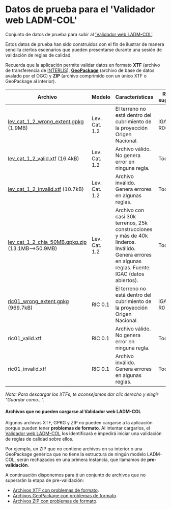 # Datos de prueba para el 'Validador web LADM-COL'
Conjunto de datos de prueba para subir al ['Validador web LADM-COL'](https://ladm.geoideal.co/).

Estos datos de prueba han sido construidos con el fin de ilustrar de manera sencilla ciertos escenarios que pueden presentarse durante una sesión de validación de reglas de calidad.

Recuerda que la aplicación permite validar datos en formato **XTF** (archivo de transferencia de [INTERLIS](https://www.interlis.ch/en)), [**GeoPackage**](https://www.ogc.org/standards/geopackage) (archivo de base de datos avalado por el OGC) y **ZIP** (archivo comprimido con un único XTF o GeoPackage al interior).



| Archivo                                                      | Modelo        | Características                                              | Reglas sugeridas |
| ------------------------------------------------------------ | ------------- | ------------------------------------------------------------ | ---------------- |
| [lev_cat_1_2_wrong_extent.gpkg](https://github.com/Geoideal/Datos-de-prueba-Validador-web-LADM-COL/raw/main/data/lev_cat_1_2_wrong_extent.gpkg) (1.9MB) | Lev. Cat. 1.2 | El terreno no está dentro del cubrimiento de la proyección Origen Nacional. | IGAC-R0001       |
| [lev_cat_1_2_valid.xtf](https://github.com/Geoideal/Datos-de-prueba-Validador-web-LADM-COL/blob/main/data/lev_cat_1_2_valid.xtf) (16.4kB) | Lev. Cat. 1.2 | Archivo válido. No genera error en ninguna regla.            | Todas            |
| [lev_cat_1_2_invalid.xtf](https://github.com/Geoideal/Datos-de-prueba-Validador-web-LADM-COL/blob/main/data/lev_cat_1_2_invalid.xtf) (10.7kB) | Lev. Cat. 1.2 | Archivo inválido. Genera errores en algunas reglas.          | Todas            |
| [lev_cat_1_2_chia_50MB.gpkg.zip](https://github.com/Geoideal/Datos-de-prueba-Validador-web-LADM-COL/raw/main/data/lev_cat_1_2_chia_50MB.gpkg.zip) (13.1MB-->50.9MB) | Lev. Cat. 1.2 | Archivo con casi 30k terrenos, 25k construcciones y más de 40k linderos. Inválido. Genera errores en algunas reglas. Fuente: IGAC (datos abiertos). | Todas            |
| [ric01_wrong_extent.gpkg](https://github.com/Geoideal/Datos-de-prueba-Validador-web-LADM-COL/raw/main/data/ric01_wrong_extent%20.gpkg) (969.7kB) | RIC 0.1       | El terreno no está dentro del cubrimiento de la proyección Origen Nacional. | IGAC-R0101       |
| ric01_valid.xtf                                              | RIC 0.1       | Archivo válido. No genera error en ninguna regla.            | Todas            |
| ric01_invalid.xtf                                            | RIC 0.1       | Archivo inválido. Genera errores en algunas reglas.          | Todas            |

*Nota: Para descargar los XTFs, te aconsejamos dar clic derecho y elegir "Guardar como...".*

#### Archivos que no pueden cargarse al Validador web LADM-COL

Algunos archivos XTF, GPKG y ZIP no pueden cargarse a la aplicación porque pueden tener **problemas de formato**. Al intentar cargarlos, el [Validador web LADM-COL](https://ladm.geoideal.co) los identificará e impedirá iniciar una validación de reglas de calidad sobre ellos.

Por ejemplo, un ZIP que no contiene archivos en su interior o una GeoPackage genérica que no tiene la estructura de ningún modelo LADM-COL, serán rechazados en una primera instancia, que llamamos de **pre-validación**.

A continuación disponemos para ti un conjunto de archivos que no superarán la etapa de pre-validación:

 + [Archivos XTF con problemas de formato](https://github.com/Geoideal/pre_validador_de_archivos/tree/main/data/xtf).
 + [Archivos GeoPackage con problemas de formato](https://github.com/Geoideal/pre_validador_de_archivos/tree/main/data/gpkg).
 + [Archivos ZIP con problemas de formato](https://github.com/Geoideal/pre_validador_de_archivos/tree/main/data/zip).

